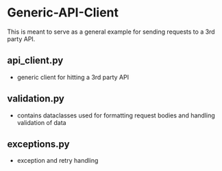 # Generic-API-Client

This is meant to serve as a general example for sending requests to a 3rd party API.

## api_client.py
- generic client for hitting a 3rd party API

## validation.py
- contains dataclasses used for formatting request bodies and handling validation of data

## exceptions.py
- exception and retry handling